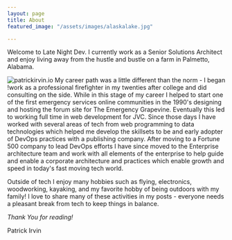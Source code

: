 ```yaml
---
layout: page
title: About
featured_image: "/assets/images/alaskalake.jpg"

---
```

Welcome to Late Night Dev.  I currently work as a Senior Solutions Architect and enjoy living away from the hustle and bustle on a farm in Palmetto, Alabama.

![patrickirvin.io](https://app.netlify.com/sites/keen-roentgen-2f3a5d/assets/images/1533629300772.jpg#rightnf_resize=smartcrop&w=300&h=300)
My career path was a little different than the norm - I began !work as a professional firefighter in my twenties after college and did consulting on the side.  While in this stage of my career I helped to start one of the first emergency services online communities in the 1990's designing and hosting the forum site for The Emergency Grapevine. Eventually this led to working full time in web development for JVC. Since those days I have worked with several areas of tech from web programming to data technologies which helped me develop the skillsets to be and early adopter of DevOps practices with a publishing company.  After moving to a Fortune 500 company to lead DevOps efforts I have since moved to the Enterprise architecture team and work with all elements of the enterprise to help guide and enable a corporate architecture and practices which enable growth and speed in today's fast moving tech world.

Outside of tech I enjoy many hobbies such as flying, electronics, woodworking, kayaking, and my favorite hobby of being outdoors with my family!  I love to share many of these activities in my posts - everyone needs a pleasant break from tech to keep things in balance.

_Thank You for reading!_

Patrick Irvin